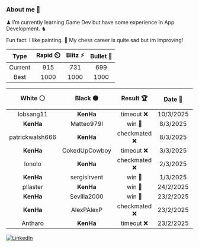 ### About me 🍜

♟ I’m currently learning Game Dev but have some experience in App Development. ♞

Fun fact: I like painting. 🎨
My chess career is quite sad but im improving!
<!--START_SECTION:chessStats-->
<!-- Automatically generated with https://github.com/Balastrong/chess-stats-action -->

| Type | Rapid ⏲️ | Blitz ⚡ | Bullet 🔫 |
|:---:|:---:|:---:|:---:|
| Current | 915 | 731 | 699 |
| Best | 1000 | 1000 | 1000 |

| White ⚪ | Black ⚫ | Result 🏆 | Date 📅 | Position 🗺️ | Type 🕕 |
|:---:|:---:|:---:|:---:|:---:|:---:|
| lobsang11 | **KenHa** | timeout ❌ | 10/3/2025 | <a href="http://www.ee.unb.ca/cgi-bin/tervo/fen.pl?select=8/8/8/p2R4/1kP5/8/2PK4/4r3 b - -">Link</a> | Blitz |
| **KenHa** | Matteo979l | win 🥇 | 8/3/2025 | <a href="http://www.ee.unb.ca/cgi-bin/tervo/fen.pl?select=5rk1/8/p2r1p1Q/1p2p1p1/5nRp/2P1KR2/PP5P/8 b - -">Link</a> | Blitz |
| patrickwalsh666 | **KenHa** | checkmated ❌ | 8/3/2025 | <a href="http://www.ee.unb.ca/cgi-bin/tervo/fen.pl?select=q6k/p5Qp/4N3/5p1b/4p3/4P2P/PPPr2P1/R4RK1 b - -">Link</a> | Blitz |
| **KenHa** | CokedUpCowboy | timeout ❌ | 3/3/2025 | <a href="http://www.ee.unb.ca/cgi-bin/tervo/fen.pl?select=6r1/ppp1pk1p/5b2/3b1P2/8/P4R2/8/2B4K w - -">Link</a> | Bullet |
| lonolo | **KenHa** | checkmated ❌ | 2/3/2025 | <a href="http://www.ee.unb.ca/cgi-bin/tervo/fen.pl?select=6r1/pppq3k/7Q/6Bp/4p1b1/8/PPP3PP/5RK1 b - -">Link</a> | Bullet |
| **KenHa** | sergisirvent | win 🥇 | 1/3/2025 | <a href="http://www.ee.unb.ca/cgi-bin/tervo/fen.pl?select=2R2B1r/R2P4/p3k3/3p3p/3P1K2/8/P4P1P/8 b - - 0 36">Link</a> | Daily |
| pllaster | **KenHa** | win 🥇 | 24/2/2025 | <a href="http://www.ee.unb.ca/cgi-bin/tervo/fen.pl?select=7r/2p1k1pp/1p3p2/4p3/4PQ2/2P2P2/q2r2PP/5RK1 b - -">Link</a> | Bullet |
| **KenHa** | Sevilla2000 | win 🥇 | 23/2/2025 | <a href="http://www.ee.unb.ca/cgi-bin/tervo/fen.pl?select=r5k1/pp1b1p2/1b1B1R2/2pP2r1/2B5/2PN3P/PP4P1/5RK1 b - -">Link</a> | Blitz |
| **KenHa** | AlexPAlexP | checkmated ❌ | 23/2/2025 | <a href="http://www.ee.unb.ca/cgi-bin/tervo/fen.pl?select=2Q5/5k2/1R2p3/p3Pp1p/5Pp1/6P1/5q1P/2K4q w - -">Link</a> | Blitz |
| Antharo | **KenHa** | timeout ❌ | 23/2/2025 | <a href="http://www.ee.unb.ca/cgi-bin/tervo/fen.pl?select=3k3R/8/2P4P/4p3/1p2P3/1B1PK3/8/8 b - -">Link</a> | Blitz |

<!--END_SECTION:chessStats-->

<a href="https://www.linkedin.com/in/guillermo-bosca/" target="_blank"><img src="https://img.shields.io/badge/LinkedIn-%230077B5.svg?&style=flat-square&logo=linkedin&logoColor=white" alt="LinkedIn"></a>


<!--
**kenhacodes/kenhacodes** is a ✨ _special_ ✨ repository because its `README.md` (this file) appears on your GitHub profile.

Here are some ideas to get you started:

- 🔭 I’m currently working on ...
- 🌱 I’m currently learning App Development, Data Analytics and ML.
- 👯 I’m looking to collaborate on ...
- 🤔 I’m looking for help with ...
- 💬 Ask me about ...
- 📫 How to reach me: ...
- 😄 Pronouns: ...
- ⚡ Fun fact: ...
-->
